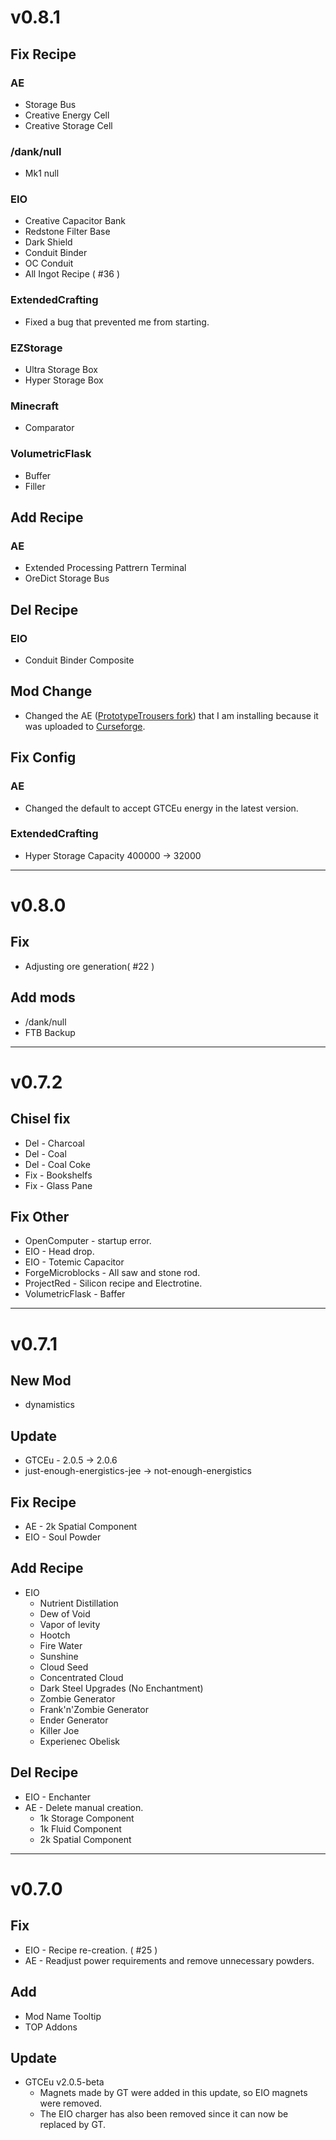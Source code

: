 # v0.8.1

## Fix Recipe

### AE

* Storage Bus
* Creative Energy Cell
* Creative Storage Cell

### /dank/null

* Mk1 null

### EIO

* Creative Capacitor Bank
* Redstone Filter Base
* Dark Shield
* Conduit Binder
* OC Conduit
* All Ingot Recipe ( #36 )

### ExtendedCrafting

* Fixed a bug that prevented me from starting.

### EZStorage

* Ultra Storage Box
* Hyper Storage Box

### Minecraft

* Comparator

### VolumetricFlask

* Buffer
* Filler

## Add Recipe

### AE

* Extended Processing Pattrern Terminal
* OreDict Storage Bus

## Del Recipe

### EIO

* Conduit Binder Composite

## Mod Change

* Changed the AE ([PrototypeTrousers fork](https://github.com/PrototypeTrousers/Applied-Energistics-2)) that I am installing because it was uploaded to [Curseforge](https://www.curseforge.com/minecraft/mc-mods/ae2-extended-life).

## Fix Config

### AE

* Changed the default to accept GTCEu energy in the latest version.

### ExtendedCrafting

* Hyper Storage Capacity 400000 -> 32000

* * *

# v0.8.0

## Fix

* Adjusting ore generation( #22 )

## Add mods

* /dank/null
* FTB Backup

* * *

# v0.7.2

## Chisel fix

* Del - Charcoal
* Del - Coal
* Del - Coal Coke
* Fix - Bookshelfs
* Fix - Glass Pane

## Fix Other

* OpenComputer - startup error.
* EIO - Head drop.
* EIO - Totemic Capacitor
* ForgeMicroblocks - All saw and stone rod.
* ProjectRed - Silicon recipe and Electrotine.
* VolumetricFlask - Baffer

* * *

# v0.7.1

## New Mod

* dynamistics

## Update

* GTCEu - 2.0.5 -> 2.0.6
* just-enough-energistics-jee -> not-enough-energistics

## Fix Recipe

* AE - 2k Spatial Component
* EIO - Soul Powder

## Add Recipe

* EIO
  * Nutrient Distillation
  * Dew of Void
  * Vapor of levity
  * Hootch
  * Fire Water
  * Sunshine
  * Cloud Seed
  * Concentrated Cloud
  * Dark Steel Upgrades (No Enchantment)
  * Zombie Generator
  * Frank'n'Zombie Generator
  * Ender Generator
  * Killer Joe
  * Experienec Obelisk

## Del Recipe

* EIO - Enchanter
* AE - Delete manual creation.
  * 1k Storage Component
  * 1k Fluid Component
  * 2k Spatial Component

* * *

# v0.7.0

## Fix

* EIO - Recipe re-creation. ( #25 )
* AE - Readjust power requirements and remove unnecessary powders.

## Add

* Mod Name Tooltip
* TOP Addons

## Update

* GTCEu v2.0.5-beta
  * Magnets made by GT were added in this update, so EIO magnets were removed.
  * The EIO charger has also been removed since it can now be replaced by GT.

